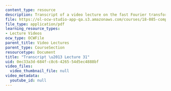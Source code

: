 ```yaml
---
content_type: resource
description: Transcript of a video lecture on the fast Fourier transform and convolution.
file: https://ol-ocw-studio-app-qa.s3.amazonaws.com/courses/18-085-computational-science-and-engineering-i-fall-2008/0ec33a3d684fc8c6426554d5ec4888bf_18-085F08-L31.pdf
file_type: application/pdf
learning_resource_types:
- Lecture Videos
ocw_type: OCWFile
parent_title: Video Lectures
parent_type: CourseSection
resourcetype: Document
title: "Transcript \u2013 Lecture 31"
uid: 0ec33a3d-684f-c8c6-4265-54d5ec4888bf
video_files:
  video_thumbnail_file: null
video_metadata:
  youtube_id: null
---
```

